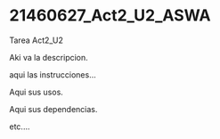 # 21460627_Act2_U2_ASWA
Tarea Act2_U2

Aki va la descripcion.

aqui las instrucciones...

Aqui sus usos.

Aqui sus dependencias.

etc....
